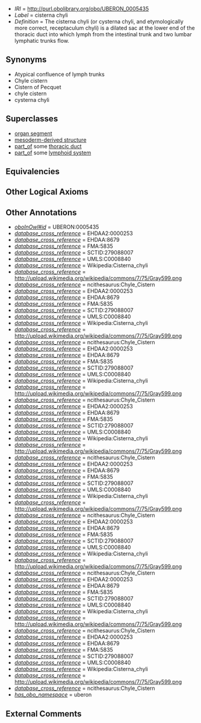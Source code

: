  * *IRI* = http://purl.obolibrary.org/obo/UBERON_0005435
 * *Label* = cisterna chyli
 * *Definition* = The cisterna chyli (or cysterna chyli, and etymologically more correct, receptaculum chyli) is a dilated sac at the lower end of the thoracic duct into which lymph from the intestinal trunk and two lumbar lymphatic trunks flow.

## Synonyms

 * Atypical confluence of lymph trunks
 * Chyle cistern
 * Cistern of Pecquet
 * chyle cistern
 * cysterna chyli

## Superclasses

 * [organ segment](../../UBERON/63/UBERON_0000063.md)
 * [mesoderm-derived structure](../../UBERON/20/UBERON_0004120.md)
 * [part_of](../../BFO/50/BFO_0000050.md) some [thoracic duct](../../UBERON/31/UBERON_0001631.md)
 * [part_of](../../BFO/50/BFO_0000050.md) some [lymphoid system](../../UBERON/65/UBERON_0002465.md)

## Equivalencies


## Other Logical Axioms


## Other Annotations

 * *[oboInOwl#id](../../id/oboInOwl#id.md)* = UBERON:0005435
 * *[database_cross_reference](../../ef/oboInOwl#hasDbXref.md)* = EHDAA2:0000253
 * *[database_cross_reference](../../ef/oboInOwl#hasDbXref.md)* = EHDAA:8679
 * *[database_cross_reference](../../ef/oboInOwl#hasDbXref.md)* = FMA:5835
 * *[database_cross_reference](../../ef/oboInOwl#hasDbXref.md)* = SCTID:279088007
 * *[database_cross_reference](../../ef/oboInOwl#hasDbXref.md)* = UMLS:C0008840
 * *[database_cross_reference](../../ef/oboInOwl#hasDbXref.md)* = Wikipedia:Cisterna_chyli
 * *[database_cross_reference](../../ef/oboInOwl#hasDbXref.md)* = http://upload.wikimedia.org/wikipedia/commons/7/75/Gray599.png
 * *[database_cross_reference](../../ef/oboInOwl#hasDbXref.md)* = ncithesaurus:Chyle_Cistern
 * *[database_cross_reference](../../ef/oboInOwl#hasDbXref.md)* = EHDAA2:0000253
 * *[database_cross_reference](../../ef/oboInOwl#hasDbXref.md)* = EHDAA:8679
 * *[database_cross_reference](../../ef/oboInOwl#hasDbXref.md)* = FMA:5835
 * *[database_cross_reference](../../ef/oboInOwl#hasDbXref.md)* = SCTID:279088007
 * *[database_cross_reference](../../ef/oboInOwl#hasDbXref.md)* = UMLS:C0008840
 * *[database_cross_reference](../../ef/oboInOwl#hasDbXref.md)* = Wikipedia:Cisterna_chyli
 * *[database_cross_reference](../../ef/oboInOwl#hasDbXref.md)* = http://upload.wikimedia.org/wikipedia/commons/7/75/Gray599.png
 * *[database_cross_reference](../../ef/oboInOwl#hasDbXref.md)* = ncithesaurus:Chyle_Cistern
 * *[database_cross_reference](../../ef/oboInOwl#hasDbXref.md)* = EHDAA2:0000253
 * *[database_cross_reference](../../ef/oboInOwl#hasDbXref.md)* = EHDAA:8679
 * *[database_cross_reference](../../ef/oboInOwl#hasDbXref.md)* = FMA:5835
 * *[database_cross_reference](../../ef/oboInOwl#hasDbXref.md)* = SCTID:279088007
 * *[database_cross_reference](../../ef/oboInOwl#hasDbXref.md)* = UMLS:C0008840
 * *[database_cross_reference](../../ef/oboInOwl#hasDbXref.md)* = Wikipedia:Cisterna_chyli
 * *[database_cross_reference](../../ef/oboInOwl#hasDbXref.md)* = http://upload.wikimedia.org/wikipedia/commons/7/75/Gray599.png
 * *[database_cross_reference](../../ef/oboInOwl#hasDbXref.md)* = ncithesaurus:Chyle_Cistern
 * *[database_cross_reference](../../ef/oboInOwl#hasDbXref.md)* = EHDAA2:0000253
 * *[database_cross_reference](../../ef/oboInOwl#hasDbXref.md)* = EHDAA:8679
 * *[database_cross_reference](../../ef/oboInOwl#hasDbXref.md)* = FMA:5835
 * *[database_cross_reference](../../ef/oboInOwl#hasDbXref.md)* = SCTID:279088007
 * *[database_cross_reference](../../ef/oboInOwl#hasDbXref.md)* = UMLS:C0008840
 * *[database_cross_reference](../../ef/oboInOwl#hasDbXref.md)* = Wikipedia:Cisterna_chyli
 * *[database_cross_reference](../../ef/oboInOwl#hasDbXref.md)* = http://upload.wikimedia.org/wikipedia/commons/7/75/Gray599.png
 * *[database_cross_reference](../../ef/oboInOwl#hasDbXref.md)* = ncithesaurus:Chyle_Cistern
 * *[database_cross_reference](../../ef/oboInOwl#hasDbXref.md)* = EHDAA2:0000253
 * *[database_cross_reference](../../ef/oboInOwl#hasDbXref.md)* = EHDAA:8679
 * *[database_cross_reference](../../ef/oboInOwl#hasDbXref.md)* = FMA:5835
 * *[database_cross_reference](../../ef/oboInOwl#hasDbXref.md)* = SCTID:279088007
 * *[database_cross_reference](../../ef/oboInOwl#hasDbXref.md)* = UMLS:C0008840
 * *[database_cross_reference](../../ef/oboInOwl#hasDbXref.md)* = Wikipedia:Cisterna_chyli
 * *[database_cross_reference](../../ef/oboInOwl#hasDbXref.md)* = http://upload.wikimedia.org/wikipedia/commons/7/75/Gray599.png
 * *[database_cross_reference](../../ef/oboInOwl#hasDbXref.md)* = ncithesaurus:Chyle_Cistern
 * *[database_cross_reference](../../ef/oboInOwl#hasDbXref.md)* = EHDAA2:0000253
 * *[database_cross_reference](../../ef/oboInOwl#hasDbXref.md)* = EHDAA:8679
 * *[database_cross_reference](../../ef/oboInOwl#hasDbXref.md)* = FMA:5835
 * *[database_cross_reference](../../ef/oboInOwl#hasDbXref.md)* = SCTID:279088007
 * *[database_cross_reference](../../ef/oboInOwl#hasDbXref.md)* = UMLS:C0008840
 * *[database_cross_reference](../../ef/oboInOwl#hasDbXref.md)* = Wikipedia:Cisterna_chyli
 * *[database_cross_reference](../../ef/oboInOwl#hasDbXref.md)* = http://upload.wikimedia.org/wikipedia/commons/7/75/Gray599.png
 * *[database_cross_reference](../../ef/oboInOwl#hasDbXref.md)* = ncithesaurus:Chyle_Cistern
 * *[database_cross_reference](../../ef/oboInOwl#hasDbXref.md)* = EHDAA2:0000253
 * *[database_cross_reference](../../ef/oboInOwl#hasDbXref.md)* = EHDAA:8679
 * *[database_cross_reference](../../ef/oboInOwl#hasDbXref.md)* = FMA:5835
 * *[database_cross_reference](../../ef/oboInOwl#hasDbXref.md)* = SCTID:279088007
 * *[database_cross_reference](../../ef/oboInOwl#hasDbXref.md)* = UMLS:C0008840
 * *[database_cross_reference](../../ef/oboInOwl#hasDbXref.md)* = Wikipedia:Cisterna_chyli
 * *[database_cross_reference](../../ef/oboInOwl#hasDbXref.md)* = http://upload.wikimedia.org/wikipedia/commons/7/75/Gray599.png
 * *[database_cross_reference](../../ef/oboInOwl#hasDbXref.md)* = ncithesaurus:Chyle_Cistern
 * *[database_cross_reference](../../ef/oboInOwl#hasDbXref.md)* = EHDAA2:0000253
 * *[database_cross_reference](../../ef/oboInOwl#hasDbXref.md)* = EHDAA:8679
 * *[database_cross_reference](../../ef/oboInOwl#hasDbXref.md)* = FMA:5835
 * *[database_cross_reference](../../ef/oboInOwl#hasDbXref.md)* = SCTID:279088007
 * *[database_cross_reference](../../ef/oboInOwl#hasDbXref.md)* = UMLS:C0008840
 * *[database_cross_reference](../../ef/oboInOwl#hasDbXref.md)* = Wikipedia:Cisterna_chyli
 * *[database_cross_reference](../../ef/oboInOwl#hasDbXref.md)* = http://upload.wikimedia.org/wikipedia/commons/7/75/Gray599.png
 * *[database_cross_reference](../../ef/oboInOwl#hasDbXref.md)* = ncithesaurus:Chyle_Cistern
 * *[has_obo_namespace](../../ce/oboInOwl#hasOBONamespace.md)* = uberon

## External Comments

